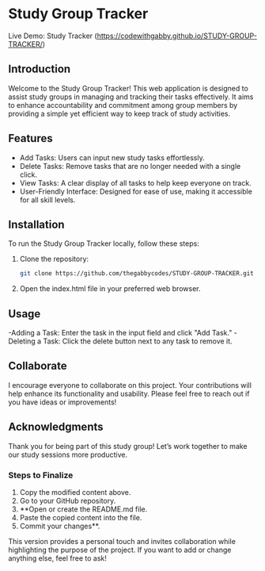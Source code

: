# Study Group Tracker

Live Demo: Study Tracker (https://codewithgabby.github.io/STUDY-GROUP-TRACKER/)

## Introduction
Welcome to the Study Group Tracker! This web application is designed to assist study groups in managing and tracking their tasks effectively. It aims to enhance accountability and commitment among group members by providing a simple yet efficient way to keep track of study activities.

## Features
- Add Tasks: Users can input new study tasks effortlessly.
- Delete Tasks: Remove tasks that are no longer needed with a single click.
- View Tasks: A clear display of all tasks to help keep everyone on track.
- User-Friendly Interface: Designed for ease of use, making it accessible for all skill levels.

## Installation
To run the Study Group Tracker locally, follow these steps:
1. Clone the repository:
   ```bash
   git clone https://github.com/thegabbycodes/STUDY-GROUP-TRACKER.git
2. Open the index.html file in your preferred web browser.

## Usage
-Adding a Task: Enter the task in the input field and click "Add Task."
-Deleting a Task: Click the delete button next to any task to remove it.

## Collaborate
I encourage everyone to collaborate on this project. Your contributions will help enhance its functionality and usability. Please feel free to reach out if you have ideas or improvements!

## Acknowledgments
Thank you for being part of this study group! Let’s work together to make our study sessions more productive.

### Steps to Finalize

1. Copy the modified content above.
2. Go to your GitHub repository.
3. **Open or create the README.md file.
4. Paste the copied content into the file.
5. Commit your changes**.

This version provides a personal touch and invites collaboration while highlighting the purpose of the project. If you want to add or change anything else, feel free to ask!

